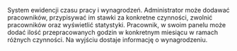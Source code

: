 System ewidencji czasu pracy i wynagrodzeń. Administrator może dodawać pracowników, przypisywać im stawki za konkretne czynności, zwolnić pracowników oraz wyświetlić statystyki. 
Pracownik, w swoim panelu może dodać ilość przepracowanych godzin w konkretnym miesiącu w ramach różnych czynności. Na wyjściu dostaje informację o wynagrodzeniu.